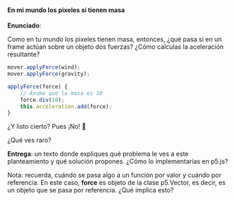 #### En mi mundo los pixeles si tienen masa

**Enunciado**:

Como en tu mundo los pixeles tienen masa, entonces, ¿qué pasa si en un frame actúan sobre un objeto dos fuerzas? ¿Cómo calculas la aceleración resultante?

``` js
mover.applyForce(wind);
mover.applyForce(gravity);
```

``` js
applyForce(force) {
    // Asume que la masa es 10
    force.div(10);
    this.acceleration.add(force);
}
```

¿Y listo cierto? Pues ¡No! 🤣 

¿Qué ves raro? 

**Entrega**: un texto donde expliques qué problema le ves a este planteamiento y qué solución propones. ¿Cómo lo implementarías en p5.js?

Nota: recuerda, cuándo se pasa algo a un función por valor y cuándo por referencia. En este caso, **force** es 
objeto de la clase p5.Vector, es decir, es un objeto que se pasa por referencia. ¿Qué implica esto?

